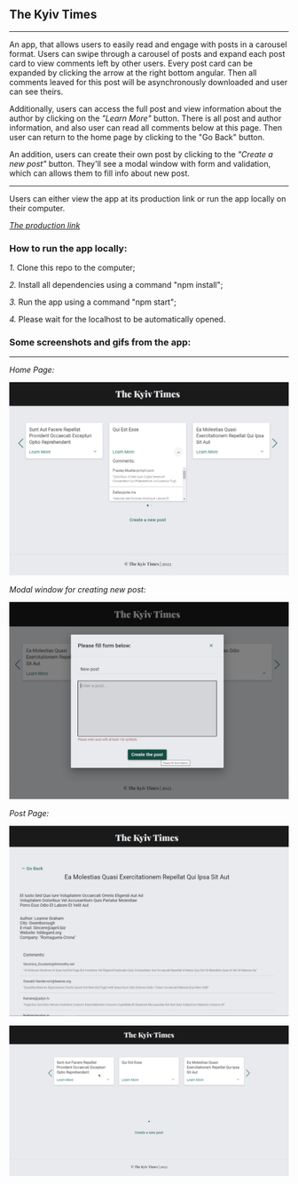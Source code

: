 ## The Kyiv Times

---

An app, that allows users to easily read and engage with posts in a carousel
format. Users can swipe through a carousel of posts and expand each post card to
view comments left by other users. Every post card can be expanded by clicking
the arrow at the right bottom angular. Then all comments leaved for this post
will be asynchronously downloaded and user can see theirs.

Additionally, users can access the full post and view information about the
author by clicking on the _"Learn More"_ button. There is all post and author
information, and also user can read all comments below at this page. Then user
can return to the home page by clicking to the "Go Back" button.

An addition, users can create their own post by clicking to the _"Create a new
post"_ button. They'll see a modal window with form and validation, which can
allows them to fill info about new post.

---

Users can either view the app at its production link or run the app locally on
their computer.

_[The production link](https://nadiakhoptiuk.github.io/the-kyiv-times/)_

### How to run the app locally:

_1._ Clone this repo to the computer;

_2._ Install all dependencies using a command "npm install";

_3._ Run the app using a command "npm start";

_4._ Please wait for the localhost to be automatically opened.

### Some screenshots and gifs from the app:

---

_Home Page:_

![Home Page](./assets/homePage.jpg)

_Modal window for creating new post:_

![Modal window for creating new post](./assets/modal.jpg)

_Post Page:_

![Post Page](./assets/postPage.jpg)

![How it works](./assets/chrome_EmY3yxj8ad.gif)
